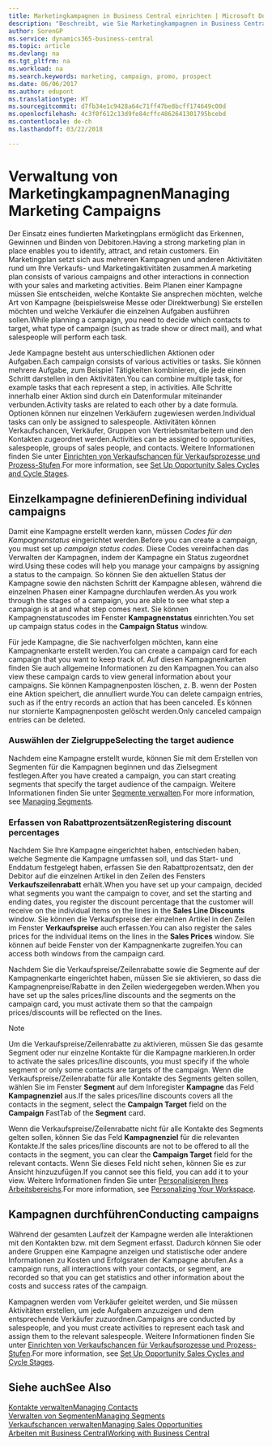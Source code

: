 ```yaml
---
title: Marketingkampagnen in Business Central einrichten | Microsoft Docs
description: "Beschreibt, wie Sie Marketingkampagnen in Business Central einrichten und ausführen, um potenzielle Kunden zu identifizieren und Kunden zu behalten."
author: SorenGP
ms.service: dynamics365-business-central
ms.topic: article
ms.devlang: na
ms.tgt_pltfrm: na
ms.workload: na
ms.search.keywords: marketing, campaign, promo, prospect
ms.date: 06/06/2017
ms.author: edupont
ms.translationtype: HT
ms.sourcegitcommit: d7fb34e1c9428a64c71ff47be8bcff174649c00d
ms.openlocfilehash: 4c3f0f612c13d9fe84cffc4862641301795bcebd
ms.contentlocale: de-ch
ms.lasthandoff: 03/22/2018

---
```

# <a name="managing-marketing-campaigns"></a><span data-ttu-id="6dfe0-103">Verwaltung von Marketingkampagnen</span><span class="sxs-lookup"><span data-stu-id="6dfe0-103">Managing Marketing Campaigns</span></span>
<span data-ttu-id="6dfe0-104">Der Einsatz eines fundierten Marketingplans ermöglicht das Erkennen, Gewinnen und Binden von Debitoren.</span><span class="sxs-lookup"><span data-stu-id="6dfe0-104">Having a strong marketing plan in place enables you to identify, attract, and retain customers.</span></span> <span data-ttu-id="6dfe0-105">Ein Marketingplan setzt sich aus mehreren Kampagnen und anderen Aktivitäten rund um Ihre Verkaufs- und Marketingaktivitäten zusammen.</span><span class="sxs-lookup"><span data-stu-id="6dfe0-105">A marketing plan consists of various campaigns and other interactions in connection with your sales and marketing activities.</span></span> <span data-ttu-id="6dfe0-106">Beim Planen einer Kampagne müssen Sie entscheiden, welche Kontakte Sie ansprechen möchten, welche Art von Kampagne (beispielsweise Messe oder Direktwerbung) Sie erstellen möchten und welche Verkäufer die einzelnen Aufgaben ausführen sollen.</span><span class="sxs-lookup"><span data-stu-id="6dfe0-106">While planning a campaign, you need to decide which contacts to target, what type of campaign (such as trade show or direct mail), and what salespeople will perform each task.</span></span>

<span data-ttu-id="6dfe0-107">Jede Kampagne besteht aus unterschiedlichen Aktionen oder Aufgaben.</span><span class="sxs-lookup"><span data-stu-id="6dfe0-107">Each campaign consists of various activities or tasks.</span></span> <span data-ttu-id="6dfe0-108">Sie können mehrere Aufgabe, zum Beispiel Tätigkeiten kombinieren, die jede einen Schritt darstellen in den Aktivitäten.</span><span class="sxs-lookup"><span data-stu-id="6dfe0-108">You can combine multiple task, for example tasks that each represent a step, in activities.</span></span> <span data-ttu-id="6dfe0-109">Alle Schritte innerhalb einer Aktion sind durch ein Datenformular miteinander verbunden.</span><span class="sxs-lookup"><span data-stu-id="6dfe0-109">Activity tasks are related to each other by a date formula.</span></span> <span data-ttu-id="6dfe0-110">Optionen können nur einzelnen Verkäufern zugewiesen werden.</span><span class="sxs-lookup"><span data-stu-id="6dfe0-110">Individual tasks can only be assigned to salespeople.</span></span> <span data-ttu-id="6dfe0-111">Aktivitäten können Verkaufschancen, Verkäufer, Gruppen von Vertriebsmitarbeitern und den Kontakten zugeordnet werden.</span><span class="sxs-lookup"><span data-stu-id="6dfe0-111">Activities can be assigned to opportunities, salespeople, groups of sales people, and contacts.</span></span> <span data-ttu-id="6dfe0-112">Weitere Informationen finden Sie unter [Einrichten von Verkaufschancen für Verkaufsprozesse und Prozess-Stufen](marketing-how-setup-opportunity-sales-cycles-stages.md).</span><span class="sxs-lookup"><span data-stu-id="6dfe0-112">For more information, see [Set Up Opportunity Sales Cycles and Cycle Stages](marketing-how-setup-opportunity-sales-cycles-stages.md).</span></span>

## <a name="defining-individual-campaigns"></a><span data-ttu-id="6dfe0-113">Einzelkampagne definieren</span><span class="sxs-lookup"><span data-stu-id="6dfe0-113">Defining individual campaigns</span></span>
<span data-ttu-id="6dfe0-114">Damit eine Kampagne erstellt werden kann, müssen *Codes für den Kampagnenstatus* eingerichtet werden.</span><span class="sxs-lookup"><span data-stu-id="6dfe0-114">Before you can create a campaign, you must set up *campaign status codes*.</span></span> <span data-ttu-id="6dfe0-115">Diese Codes vereinfachen das Verwalten der Kampagnen, indem der Kampagne ein Status zugeordnet wird.</span><span class="sxs-lookup"><span data-stu-id="6dfe0-115">Using these codes will help you manage your campaigns by assigning a status to the campaign.</span></span> <span data-ttu-id="6dfe0-116">So können Sie den aktuellen Status der Kampagne sowie den nächsten Schritt der Kampagne ablesen, während die einzelnen Phasen einer Kampagne durchlaufen werden.</span><span class="sxs-lookup"><span data-stu-id="6dfe0-116">As you work through the stages of a campaign, you are able to see what step a campaign is at and what step comes next.</span></span> <span data-ttu-id="6dfe0-117">Sie können Kampagnenstatuscodes im Fenster **Kampagnenstatus** einrichten.</span><span class="sxs-lookup"><span data-stu-id="6dfe0-117">You set up campaign status codes in the **Campaign Status** window.</span></span>

<span data-ttu-id="6dfe0-118">Für jede Kampagne, die Sie nachverfolgen möchten, kann eine Kampagnenkarte erstellt werden.</span><span class="sxs-lookup"><span data-stu-id="6dfe0-118">You can create a campaign card for each campaign that you want to keep track of.</span></span> <span data-ttu-id="6dfe0-119">Auf diesen Kampagnenkarten finden Sie auch allgemeine Informationen zu den Kampagnen.</span><span class="sxs-lookup"><span data-stu-id="6dfe0-119">You can also view these campaign cards to view general information about your campaigns.</span></span>
<span data-ttu-id="6dfe0-120">Sie können Kampagnenposten löschen, z. B. wenn der Posten eine Aktion speichert, die annulliert wurde.</span><span class="sxs-lookup"><span data-stu-id="6dfe0-120">You can delete campaign entries, such as if the entry records an action that has been canceled.</span></span> <span data-ttu-id="6dfe0-121">Es können nur stornierte Kampagnenposten gelöscht werden.</span><span class="sxs-lookup"><span data-stu-id="6dfe0-121">Only canceled campaign entries can be deleted.</span></span>

### <a name="selecting-the-target-audience"></a><span data-ttu-id="6dfe0-122">Auswählen der Zielgruppe</span><span class="sxs-lookup"><span data-stu-id="6dfe0-122">Selecting the target audience</span></span>
<span data-ttu-id="6dfe0-123">Nachdem eine Kampagne erstellt wurde, können Sie mit dem Erstellen von Segmenten für die Kampagnen beginnen und das Zielsegment festlegen.</span><span class="sxs-lookup"><span data-stu-id="6dfe0-123">After you have created a campaign, you can start creating segments that specify the target audience of the campaign.</span></span> <span data-ttu-id="6dfe0-124">Weitere Informationen finden Sie unter [Segmente verwalten](marketing-segments.md).</span><span class="sxs-lookup"><span data-stu-id="6dfe0-124">For more information, see [Managing Segments](marketing-segments.md).</span></span>

### <a name="registering-discount-percentages"></a><span data-ttu-id="6dfe0-125">Erfassen von Rabattprozentsätzen</span><span class="sxs-lookup"><span data-stu-id="6dfe0-125">Registering discount percentages</span></span>
<span data-ttu-id="6dfe0-126">Nachdem Sie Ihre Kampagne eingerichtet haben, entschieden haben, welche Segmente die Kampagne umfassen soll, und das Start- und Enddatum festgelegt haben, erfassen Sie den Rabattprozentsatz, den der Debitor auf die einzelnen Artikel in den Zeilen des Fensters **Verkaufszeilenrabatt** erhält.</span><span class="sxs-lookup"><span data-stu-id="6dfe0-126">When you have set up your campaign, decided what segments you want the campaign to cover, and set the starting and ending dates, you register the discount percentage that the customer will receive on the individual items on the lines in the **Sales Line Discounts** window.</span></span> <span data-ttu-id="6dfe0-127">Sie können die Verkaufspreise der einzelnen Artikel in den Zeilen im Fenster **Verkaufspreise** auch erfassen.</span><span class="sxs-lookup"><span data-stu-id="6dfe0-127">You can also register the sales prices for the individual items on the lines in the **Sales Prices** window.</span></span> <span data-ttu-id="6dfe0-128">Sie können auf beide Fenster von der Kampagnenkarte zugreifen.</span><span class="sxs-lookup"><span data-stu-id="6dfe0-128">You can access both windows from the campaign card.</span></span>

 <span data-ttu-id="6dfe0-129">Nachdem Sie die Verkaufspreise/Zeilenrabatte sowie die Segmente auf der Kampagnenkarte eingerichtet haben, müssen Sie sie aktivieren, so dass die Kampagnenpreise/Rabatte in den Zeilen wiedergegeben werden.</span><span class="sxs-lookup"><span data-stu-id="6dfe0-129">When you have set up the sales prices/line discounts and the segments on the campaign card, you must activate them so that the campaign prices/discounts will be reflected on the lines.</span></span>

> [!NOTE]  
>   <span data-ttu-id="6dfe0-130">Um die Verkaufspreise/Zeilenrabatte zu aktivieren, müssen Sie das gesamte Segment oder nur einzelne Kontakte für die Kampagne markieren.</span><span class="sxs-lookup"><span data-stu-id="6dfe0-130">In order to activate the sales prices/line discounts, you must specify if the whole segment or only some contacts are targets of the campaign.</span></span> <span data-ttu-id="6dfe0-131">Wenn die Verkaufspreise/Zeilenrabatte für alle Kontakte des Segments gelten sollen, wählen Sie im Fenster **Segment** auf dem Inforegister **Kampagne** das Feld **Kampagnenziel** aus.</span><span class="sxs-lookup"><span data-stu-id="6dfe0-131">If the sales prices/line discounts covers all the contacts in the segment, select the **Campaign Target** field on the **Campaign** FastTab of the **Segment** card.</span></span>

<span data-ttu-id="6dfe0-132">Wenn die Verkaufspreise/Zeilenrabatte nicht für alle Kontakte des Segments gelten sollen, können Sie das Feld **Kampagnenziel** für die relevanten Kontakte.</span><span class="sxs-lookup"><span data-stu-id="6dfe0-132">If the sales prices/line discounts are not to be offered to all the contacts in the segment, you can clear the **Campaign Target** field for the relevant contacts.</span></span> <span data-ttu-id="6dfe0-133">Wenn Sie dieses Feld nicht sehen, können Sie es zur Ansicht hinzuzufügen.</span><span class="sxs-lookup"><span data-stu-id="6dfe0-133">If you cannot see this field, you can add it to your view.</span></span> <span data-ttu-id="6dfe0-134">Weitere Informationen finden Sie unter [Personalisieren Ihres Arbeitsbereichs](ui-personalization-user.md).</span><span class="sxs-lookup"><span data-stu-id="6dfe0-134">For more information, see [Personalizing Your Workspace](ui-personalization-user.md).</span></span>

## <a name="conducting-campaigns"></a><span data-ttu-id="6dfe0-135">Kampagnen durchführen</span><span class="sxs-lookup"><span data-stu-id="6dfe0-135">Conducting campaigns</span></span>
<span data-ttu-id="6dfe0-136">Während der gesamten Laufzeit der Kampagne werden alle Interaktionen mit den Kontakten bzw. mit dem Segment erfasst. Dadurch können Sie oder andere Gruppen eine Kampagne anzeigen und statistische oder andere Informationen zu Kosten und Erfolgsraten der Kampagne abrufen.</span><span class="sxs-lookup"><span data-stu-id="6dfe0-136">As a campaign runs, all interactions with your contacts, or segment, are recorded so that you can get statistics and other information about the costs and success rates of the campaign.</span></span>

<span data-ttu-id="6dfe0-137">Kampagnen werden vom Verkäufer geleitet werden, und Sie müssen Aktivitäten erstellen, um jede Aufgabem  anzuzeigen und dem entsprechende Verkäufer zuzuordnen.</span><span class="sxs-lookup"><span data-stu-id="6dfe0-137">Campaigns are conducted by salespeople, and you must create activities to represent each task and assign them to the relevant salespeople.</span></span> <span data-ttu-id="6dfe0-138">Weitere Informationen finden Sie unter [Einrichten von Verkaufschancen für Verkaufsprozesse und Prozess-Stufen](marketing-how-setup-opportunity-sales-cycles-stages.md).</span><span class="sxs-lookup"><span data-stu-id="6dfe0-138">For more information, see [Set Up Opportunity Sales Cycles and Cycle Stages](marketing-how-setup-opportunity-sales-cycles-stages.md).</span></span>

## <a name="see-also"></a><span data-ttu-id="6dfe0-139">Siehe auch</span><span class="sxs-lookup"><span data-stu-id="6dfe0-139">See Also</span></span>
[<span data-ttu-id="6dfe0-140">Kontakte verwalten</span><span class="sxs-lookup"><span data-stu-id="6dfe0-140">Managing Contacts</span></span>](marketing-contacts.md)  
[<span data-ttu-id="6dfe0-141">Verwalten von Segmenten</span><span class="sxs-lookup"><span data-stu-id="6dfe0-141">Managing Segments</span></span>](marketing-segments.md)  
[<span data-ttu-id="6dfe0-142">Verkaufschancen verwalten</span><span class="sxs-lookup"><span data-stu-id="6dfe0-142">Managing Sales Opportunities</span></span>](marketing-manage-sales-opportunities.md)  
[<span data-ttu-id="6dfe0-143">Arbeiten mit  Business Central</span><span class="sxs-lookup"><span data-stu-id="6dfe0-143">Working with Business Central</span></span>](ui-work-product.md)  

